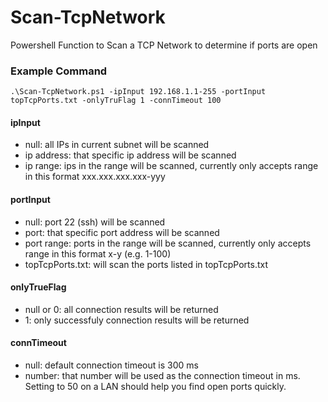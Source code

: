 # Scan-TcpNetwork
Powershell Function to Scan a TCP Network to determine if ports are open

### Example Command
    .\Scan-TcpNetwork.ps1 -ipInput 192.168.1.1-255 -portInput topTcpPorts.txt -onlyTruFlag 1 -connTimeout 100
	
#### ipInput
 + null: all IPs in current subnet will be scanned
 + ip address: that specific ip address will be scanned
 + ip range: ips in the range will be scanned, currently only accepts range in this format xxx.xxx.xxx.xxx-yyy

#### portInput
 + null: port 22 (ssh) will be scanned 
 + port: that specific port address will be scanned
 + port range: ports in the range will be scanned, currently only accepts range in this format x-y (e.g. 1-100)
 + topTcpPorts.txt: will scan the ports listed in topTcpPorts.txt

#### onlyTrueFlag
 + null or 0: all connection results will be returned
 + 1: only successfuly connection results will be returned

#### connTimeout
 + null: default connection timeout is 300 ms
 + number: that number will be used as the connection timeout in ms.  Setting to 50 on a LAN should help you find open ports quickly. 